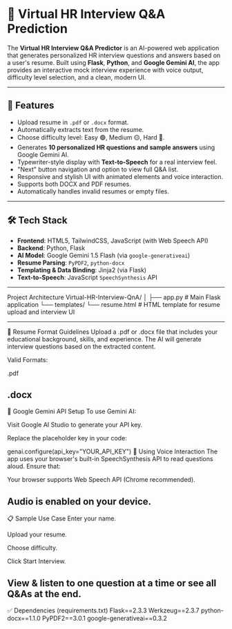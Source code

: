 # 🤖 Virtual HR Interview Q&A Prediction

The **Virtual HR Interview Q&A Predictor** is an AI-powered web application that generates personalized HR interview 
questions and answers based on a user's resume. Built using **Flask**, **Python**, and **Google Gemini AI**, the app provides
an interactive mock interview experience with voice output, difficulty level selection, and a clean, modern UI.

---

## 🚀 Features

- Upload resume in `.pdf` or `.docx` format.
- Automatically extracts text from the resume.
- Choose difficulty level: Easy 🟢, Medium 🟡, Hard 🔴.
- Generates **10 personalized HR questions and sample answers** using Google Gemini AI.
- Typewriter-style display with **Text-to-Speech** for a real interview feel.
- "Next" button navigation and option to view full Q&A list.
- Responsive and stylish UI with animated elements and voice interaction.
- Supports both DOCX and PDF resumes.
- Automatically handles invalid resumes or empty files.

---

## 🛠️ Tech Stack

- **Frontend**: HTML5, TailwindCSS, JavaScript (with Web Speech API)
- **Backend**: Python, Flask
- **AI Model**: Google Gemini 1.5 Flash (via `google-generativeai`)
- **Resume Parsing**: `PyPDF2`, `python-docx`
- **Templating & Data Binding**: Jinja2 (via Flask)
- **Text-to-Speech**: JavaScript `SpeechSynthesis` API

---
Project Architecture
Virtual-HR-Interview-QnA/
│
├── app.py             # Main Flask application
└── templates/
    └── resume.html    # HTML template for resume upload and interview UI


---
📜 Resume Format Guidelines
Upload a .pdf or .docx file that includes your educational background, skills, and experience. The AI will generate interview questions based on the extracted content.

Valid Formats:

.pdf

.docx
---
🔐 Google Gemini API Setup
To use Gemini AI:

Visit Google AI Studio to generate your API key.

Replace the placeholder key in your code:

genai.configure(api_key="YOUR_API_KEY")
🎤 Using Voice Interaction
The app uses your browser's built-in SpeechSynthesis API to read questions aloud. Ensure that:

Your browser supports Web Speech API (Chrome recommended).

Audio is enabled on your device.
---
📋 Sample Use Case
Enter your name.

Upload your resume.

Choose difficulty.

Click Start Interview.

View & listen to one question at a time or see all Q&As at the end.
---
✅ Dependencies (requirements.txt)
Flask==2.3.3
Werkzeug==2.3.7
python-docx==1.1.0
PyPDF2==3.0.1
google-generativeai==0.3.2





